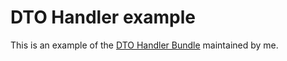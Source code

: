 # DTO Handler example

This is an example of the [DTO Handler Bundle](https://github.com/chaplean/dto-handler-bundle) maintained by me.